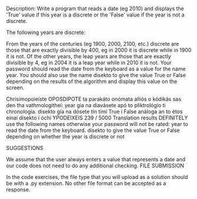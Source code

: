 Description:
Write a program that reads a date (eg 2010) and displays the 'True' value if this year is a discrete or the 'False' value if the year is not a discrete. 

The following years are discrete:

From the years of the centuries (eg 1900, 2000, 2100, etc.) discrete are those that are exactly divisible by 400, eg in 2000 it is discrete while in 1900 it is not.
Of the other years, the leap years are those that are exactly divisible by 4, eg in 2004 it is a leap year while in 2010 it is not.
Your password should read the date from the keyboard as a value for the name year. You should also use the name disekto to give the value True or False depending on the results of the algorithm and display this value on the screen. 

Chrisimopoieíste OPOSDIPOTE ta parakáto onómata alliós o kódikás sas den tha vathmologitheí: year gia na diavásete apó to pliktrológio ti chronología. disekto gia na dósete tin timí True í False análoga an to étos eínai dísekto í óchi YPODEIXEIS
239 / 5000
Translation results
DEFINITELY use the following names otherwise your password will not be rated:
year to read the date from the keyboard.
disekto to give the value True or False depending on whether the year is discrete or not

SUGGESTIONS 

We assume that the user always enters a value that represents a date and our code does not need to do any additional checking.
FILE SUBMISSION

In the code exercises, the file type that you will upload as a solution should be with a .py extension. No other file format can be accepted as a response. 
